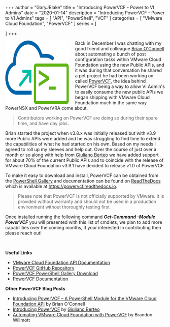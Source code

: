 +++
author = "GaryJBlake"
title = "Introducing PowerVCF - Power to VI Admins"
date = "2020-01-14"
description = "Introducing PowerVCF - Power to VI Admins"
tags = [
    "API",
    "PowerShell",
    "VCF"
]
categories = [
    "VMware Cloud Foundation",
    "PowerVCF"
]
series = [

]
+++

<img align="left" width="200" height="200" src="/images/powervcf-color-transparent.webp" style="float:left; padding-right:20px" >

<!-- wp:paragraph -->
<p>Back in December I was chatting with my good friend and colleague <a href="https://twitter.com/LifeOfBrianOC">Brian O'Connell</a> about automating a bunch of post configuration tasks within VMware Cloud Foundation using the new Public APIs, and it was during that conversation he shared a pet project he had been working on called <a href="https://www.powershellgallery.com/packages/PowerVCF/1.0">PowerVCF</a>, the idea behind PowerVCF being a way to allow VI Admin's to easily consume the new public APIs we began shipping with VMware Cloud Foundation much in the same way PowerNSX and PowerVRA come about.</p>
<!-- /wp:paragraph -->

<!-- wp:quote -->
<blockquote class="wp-block-quote"><p>Contributors working on PowerVCF are doing so during their spare time, and have day jobs. </p></blockquote>
<!-- /wp:quote -->

<!-- wp:paragraph -->
<p>Brian started the project when v3.8.x was initially released but with v3.9 more Public APIs were added and he was struggling to find time to extend the capabilities of what he had started on his own. Based on my needs I agreed to roll up my sleeves and help out. Over the course of just over a month or so along with help from <a href="https://twitter.com/GiulianoBerteo">Giuliano Berteo</a> we have added support for about 70% of the current Public APIs and to coincide with the release of VMware Cloud Foundation v3.9.1 have decided to release v1.0 of PowerVCF.</p>
<!-- /wp:paragraph -->

<!-- wp:paragraph -->
<p>To make it easy to download and install, PowerVCF can be obtained from the <a href="https://www.powershellgallery.com/packages/PowerVCF/1.0">PowerShell Gallery</a> and documentation can be found on <a rel="noreferrer noopener" href="https://readthedocs.org/" target="_blank">ReadTheDocs</a> which is available at <a rel="noreferrer noopener" href="https://powervcf.readthedocs.io/" target="_blank">https://powervcf.readthedocs.io</a>. </p>
<!-- /wp:paragraph -->

<!-- wp:quote -->
<blockquote class="wp-block-quote"><p>Please note that PowerVCF is not officially supported<strong> </strong>by VMware. It is provided without warranty and should not be used in a production environment without thoroughly testing first</p></blockquote>
<!-- /wp:quote -->

<!-- wp:paragraph -->
<p>Once installed running the following command <strong><em>Get-Command -Module PowerVCF</em></strong>  you will presented with this list of cmdlets, we plan to add more capabilities over the coming months, if your interested in contributing then please reach out!</p>
<!-- /wp:paragraph -->

<!-- wp:image {"id":114,"sizeSlug":"large"} -->
<figure class="wp-block-image size-large"><img src="https://mycloudyworldcom.files.wordpress.com/2020/01/image.png?w=611" alt="" class="wp-image-114"/></figure>
<!-- /wp:image -->

<!-- wp:paragraph -->
<p><strong>Useful Links</strong></p>
<!-- /wp:paragraph -->

<!-- wp:list -->
<ul><li><a href="https://github.com/PowerVCF/PowerVCF">VMware Cloud Foundation API Documentation</a></li><li><a href="https://github.com/PowerVCF/PowerVCF">PowerVCF GitHub Repository</a></li><li><a href="https://www.powershellgallery.com/packages/PowerVCF/1.0">PowerVCF PowerShell Gallery Download</a></li><li><a href="https://powervcf.readthedocs.io/en/latest/">PowerVCF Documentation</a></li></ul>
<!-- /wp:list -->

<!-- wp:paragraph -->
<p><strong>Other PowerVCF Blog Posts</strong></p>
<!-- /wp:paragraph -->

<!-- wp:list -->
<ul><li><a href="https://lifeofbrianoc.com/2020/01/14/introducing-powervcf-a-powershell-module-for-the-vmware-cloud-foundation-api/">Introducing PowerVCF – A PowerShell Module for the VMware Cloud Foundation API</a> by Brian O'Connell</li><li><a href="https://blog.bertello.org/2020/01/introducing-powervcf/">Introducing PowerVCF</a> by <a href="https://twitter.com/GiulianoBerteo">Giuliano Berteo</a></li><li><a href="https://brandonwillmott.com/2020/01/13/automating-vmware-cloud-foundation-with-powervcf/">Automating VMware Cloud Foundation with PowerVCF</a> by Brandon Willmott</li></ul>
<!-- /wp:list -->